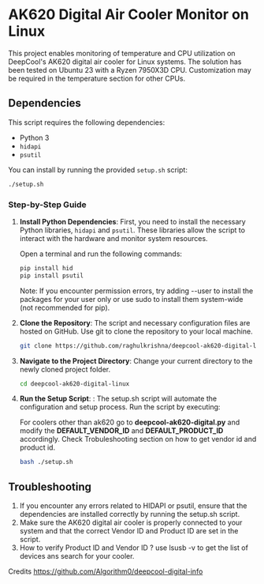 # AK620 Digital Air Cooler Monitor on Linux

This project enables monitoring of temperature and CPU utilization on DeepCool's AK620 digital air cooler for Linux systems. The solution has been tested on Ubuntu 23 with a Ryzen 7950X3D CPU. Customization may be required in the temperature section for other CPUs.

## Dependencies

This script requires the following dependencies:
- Python 3
- `hidapi`
- `psutil`

You can install by running the provided `setup.sh` script:
```bash
./setup.sh
```

### Step-by-Step Guide

1. **Install Python Dependencies**: First, you need to install the necessary Python libraries, `hidapi` and `psutil`. These libraries allow the script to interact with the hardware and monitor system resources.

   Open a terminal and run the following commands:
   ```bash
   pip install hid
   pip install psutil
   ```
    Note: If you encounter permission errors, try adding --user to install the packages for your user only or use sudo to install them system-wide (not recommended for pip).

2. **Clone the Repository**:   The script and necessary configuration files are hosted on GitHub. Use git to clone the repository to your local machine.
    ```bash
    git clone https://github.com/raghulkrishna/deepcool-ak620-digital-linux
   ```
3. **Navigate to the Project Directory**: Change your current directory to the newly cloned project folder.

    ```bash
    cd deepcool-ak620-digital-linux
    ```
4. **Run the Setup Script**: : The setup.sh script will automate the configuration and setup process. Run the script by executing:

    For coolers other than ak620 go to **deepcool-ak620-digital.py** and modify the **DEFAULT_VENDOR_ID** and **DEFAULT_PRODUCT_ID** accordingly. Check Trobuleshooting section on how to get vendor id and product id.

    ```bash
    bash ./setup.sh
    ```    

## Troubleshooting

1) If you encounter any errors related to HIDAPI or psutil, ensure that the dependencies are installed correctly by running the setup.sh script.
2) Make sure the AK620 digital air cooler is properly connected to your system and that the correct Vendor ID and Product ID are set in the script.
3) How to verify Product ID and Vendor ID ?  use lsusb -v to get the list of devices ans search for your cooler.

Credits
https://github.com/Algorithm0/deepcool-digital-info